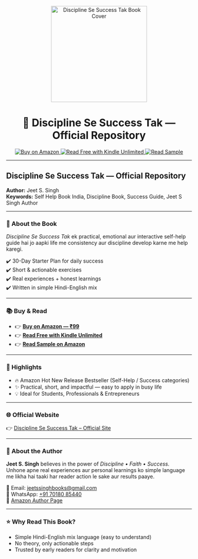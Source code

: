 <p align="center">
  <img src="https://m.media-amazon.com/images/I/31jrBAyTDjL._SY445_SX342_.jpg" alt="Discipline Se Success Tak Book Cover" width="260"/>
</p>

<h1 align="center">📘 Discipline Se Success Tak — Official Repository</h1>

<p align="center">
  <a href="https://www.amazon.in/dp/B0FPHVNRBK" target="_blank">
    <img src="https://img.shields.io/badge/Buy_on_Amazon-FF9900?style=for-the-badge&logo=amazon&logoColor=white" alt="Buy on Amazon">
  </a>
  <a href="https://www.amazon.in/dp/B0FPHVNRBK" target="_blank">
    <img src="https://img.shields.io/badge/Read_Free_with_Kindle_Unlimited-24A411?style=for-the-badge&logo=amazon&logoColor=white" alt="Read Free with Kindle Unlimited">
  </a>
  <a href="https://www.amazon.in/dp/B0FPHVNRBK" target="_blank">
    <img src="https://img.shields.io/badge/Read_Sample-0073e6?style=for-the-badge&logo=bookstack&logoColor=white" alt="Read Sample">
  </a>
</p>

---

## Discipline Se Success Tak — Official Repository

**Author:** Jeet S. Singh  
**Keywords:** Self Help Book India, Discipline Book, Success Guide, Jeet S Singh Author  

---

### 📖 About the Book
*Discipline Se Success Tak* ek practical, emotional aur interactive self-help guide hai jo aapki life me consistency aur discipline develop karne me help karegi.  

✔️ 30-Day Starter Plan for daily success  
✔️ Short & actionable exercises  
✔️ Real experiences + honest learnings  
✔️ Written in simple Hindi-English mix  

---

### 📚 Buy & Read  
- 👉 [**Buy on Amazon — ₹99**](https://www.amazon.in/dp/B0FPHVNRBK)  
- 👉 [**Read Free with Kindle Unlimited**](https://www.amazon.in/dp/B0FPHVNRBK)  
- 👉 [**Read Sample on Amazon**](https://www.amazon.in/dp/B0FPHVNRBK)  

---

### 🌟 Highlights  
- 🔥 Amazon Hot New Release Bestseller (Self-Help / Success categories)  
- ✨ Practical, short, and impactful — easy to apply in busy life  
- 💡 Ideal for Students, Professionals & Entrepreneurs  

---

### 🌐 Official Website  
👉 [Discipline Se Success Tak – Official Site](https://discipline-se-success-tak.vercel.app/)  

---

### 👤 About the Author  
**Jeet S. Singh** believes in the power of *Discipline • Faith • Success.*  
Unhone apne real experiences aur personal learnings ko simple language me likha hai taaki har reader action le sake aur results paaye.  

📩 Email: [jeetssinghbooks@gmail.com](mailto:jeetssinghbooks@gmail.com)  
💬 WhatsApp: [+91 70180 85440](https://wa.me/917018085440)  
📖 [Amazon Author Page](https://www.amazon.in/author/jeetssingh)  

---

### ⭐ Why Read This Book?  
- Simple Hindi-English mix language (easy to understand)  
- No theory, only actionable steps  
- Trusted by early readers for clarity and motivation
